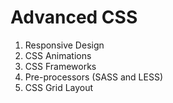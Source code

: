 # Advanced CSS

1. Responsive Design
2. CSS Animations
3. CSS Frameworks
4. Pre-processors (SASS and LESS)
5. CSS Grid Layout
